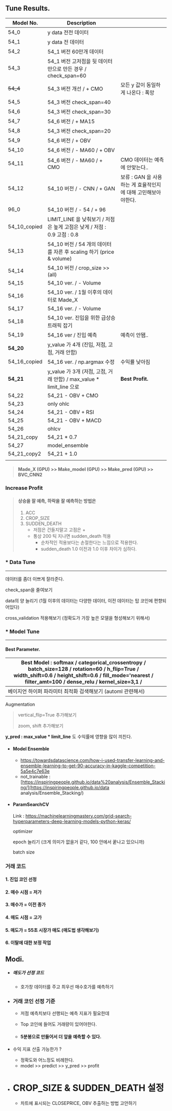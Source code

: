 ## Tune Results.

| Model No.    | Description                                                  |                                                              |
| ------------ | ------------------------------------------------------------ | ------------------------------------------------------------ |
| 54_0         | y data 전전 데이터                                           |                                                              |
| 54_1         | y data 전 데이터                                             |                                                              |
| 54_2         | 54_1 버전 60만개 데이터                                      |                                                              |
| 54_3         | 54_1 버전 고저점을 뒷 데이터만으로 만든 경우 / check_span=60 |                                                              |
| ~~54_4~~     | 54_3 버전 개선 / + CMO                                       | 모든 y 값이 동일하게 나온다 : 폭망                           |
| 54_5         | 54_3 버전 check_span=40                                      |                                                              |
| 54_6         | 54_3 버전 check_span=30                                      |                                                              |
| 54_7         | 54_6 버전 / + MA15                                           |                                                              |
| 54_8         | 54_3 버전 check_span=20                                      |                                                              |
| 54_9         | 54_6 버전 / + OBV                                            |                                                              |
| 54_10        | 54_6 버전 / - MA60 / + OBV                                   |                                                              |
| 54_11        | 54_6 버전 / - MA60 / + CMO                                   | CMO 데이터는 예측에 안맞는다..                               |
| 54_12        | 54_10 버전 / - CNN / + GAN                                   | 보류 : GAN 을 사용하는 게 효율적인지에 대해 고민해보아야한다. |
| 96_0         | 54_10 버전 / - 54 / + 96                                     |                                                              |
| 54_10_copied | LIMIT_LINE 을 낮춰보기 / 저점은 높게 고점은 낮게 / 저점 : 0.9 고점 : 0.8 |                                                              |
| 54_13        | 54_10 버전 / 54 개의 데이터를 자른 후 scaling 하기 (price & volume) |                                                              |
| 54_14        | 54_10 버전 / crop_size >> (all)                              |                                                              |
| 54_15        | 54_10 ver. / - Volume                                        |                                                              |
| 54_16        | 54_10 ver. / 1월 이후의 데이터로 Made_X                      |                                                              |
| 54_17        | 54_16 ver. / - Volume                                        |                                                              |
| 54_18        | 54_10 ver. 진입을 위한 급상승 트래픽 잡기                    |                                                              |
| 54_19        | 54_16 ver / 진입 예측                                        | 예측이 안됌..                                                |
| **54_20**    | y_value 가 4개 (진입, 저점, 고점, 거래 안함)                 |                                                              |
| 54_16_copied | 54_16 ver. / np.argmax 수정                                  | 수익률 낮아짐                                                |
| **54_21**    | y_value 가 3개 (저점, 고점, 거래 안함) / max_value * limit_line 으로 | **Best Profit.**                                             |
| 54_22        | 54_21 - OBV + CMO                                            |                                                              |
| 54_23        | only ohlc                                                    |                                                              |
| 54_24        | 54_21 - OBV + RSI                                            |                                                              |
| 54_25        | 54_21 - OBV + MACD                                           |                                                              |
| 54_26        | ohlcv                                                        |                                                              |
| 54_21_copy   | 54_21 * 0.7                                                  |                                                              |
| 54_27        | model_ensemble                                               |                                                              |
| 54_21_copy2  | 54_21 + 1.0                                                  |                                                              |
|              |                                                              |                                                              |

>  #### Made_X (GPU) >> Make_model (GPU) >> Make_pred (GPU) >> BVC_CNN2



### Increase Profit

> #### 상승을 잘 예측, 하락을 잘 예측하는 방법은
>
> 1. ACC
> 2. CROP_SIZE
> 3. SUDDEN_DEATH
>    * 저점은 건들지말고 고점은 +
>    * 통상 200 틱 지나면 sudden_death 적용
>      * 순차적인 적용보다는 손절한다는 느낌으로 적용한다.
>      * sudden_death 1.0 이전과 1.0 이후 차이가 심하다.

### * Data Tune

---

데이터를 좀더 이쁘게 잘라준다.

check_span을 줄여보기

data의 양 늘리기 (1월 이후의 데이터는 다양한 데이터, 이전 데이터는 탑 코인에 편향되어있다)

cross_validation 적용해보기 (정확도가 가장 높은 모델을 형성해보기 위해서)

### * Model Tune

---

#### Best Parameter.

| Best Model : softmax / categorical_crossentropy / batch_size=128 / rotation=60 / h_flip=True / width_shift=0.6 / height_shift=0.6 / fill_mode='nearest / filter_amt=100 / dense_relu / kernel_size=3,1 / |      |
| ------------------------------------------------------------ | ---- |
| 베이지언 하이퍼 파라미터 최적화 검색해보기 (automl 관련해서) |      |
Augmentation

> vertical_flip=True  추가해보기
>
> zoom, shift 추가해보기

**y_pred : max_value * limit_line** 도 수익률에 영향을 많이 끼친다.

* #### Model Ensemble

  * https://towardsdatascience.com/how-i-used-transfer-learning-and-ensemble-learning-to-get-90-accuracy-in-kaggle-competition-5a5e4c7e63e
  * not_trainable : [https://inspiringpeople.github.io/data%20analysis/Ensemble_Stacking/](https://inspiringpeople.github.io/data analysis/Ensemble_Stacking/)
  
* #### ParamSearchCV

  Link : https://machinelearningmastery.com/grid-search-hyperparameters-deep-learning-models-python-keras/

  optimizer

  epoch 늘리기 (크게 의미가 없을거 같다, 100 안에서 꿑나고 있으니까)

  batch size 
  
  

### 거래 코드

#### 1. 진입 코인 선정

#### 2. 매수 시점 = 저가

#### 3. 매수가 = 이전 종가

#### 4. 매도 시점 = 고가

#### 5. 매도가 = 55초 시장가 매도 (매도법 생각해보기)

#### 6. 이탈에 대한 보정 작업



## Modi.

* ##### 매도가 선정 코드

  * 호가창 데이터를 주고 최우선 매수호가를 예측하기

* ### 거래 코인 선정 기준

  * 저점 예측치보다 선행되는 예측 지표가 필요한데

  * Top 코인에 들어도 거래량이 있어야한다.

  * #### 5분봉으로 만들어서 더 앞을 예측할 수 있다.

* 수익 지표 산출 가능한가 ?

  * 정확도와 어느정도 비례한다.
  * model >> predict >> y_pred >> profit
  
* # CROP_SIZE & SUDDEN_DEATH 설정

  * 차트에 표시되는 CLOSEPRICE, OBV 추출하는 방법 고안하기


